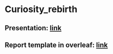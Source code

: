 # Curiosity_rebirth

## Presentation: [link](https://www.canva.com/design/DAG1MuW_0qI/ojkTjBJL3m1zemjN3z5ReA/edit?utm_content=DAG1MuW_0qI&utm_campaign=designshare&utm_medium=link2&utm_source=sharebutton)

## Report template in overleaf: [link](https://www.overleaf.com/read/srvfmxpcrwcg#96a92c)
